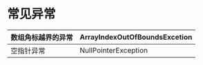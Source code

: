 # 常见异常

| 数组角标越界的异常 | ArrayIndexOutOfBoundsExcetion |
| ------------------ | ----------------------------- |
| 空指针异常         | NullPointerException          |

